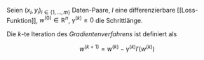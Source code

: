 Seien $(x_i, y_i)_{i \in \{ 1, \dots, m \}}$ Daten-Paare, $l$ eine differenzierbare [[Loss-Funktion]], $w^{(0)} \in \mathbb{R}^n$, $\gamma^{(k)} \ge 0$ die Schrittlänge.

Die $k$-te Iteration des *Gradientenverfahrens* ist definiert als

$$
	w^{(k+1)} = w^{(k)} - \gamma^{(k)}l'\left( w^{(k)} \right)
$$
